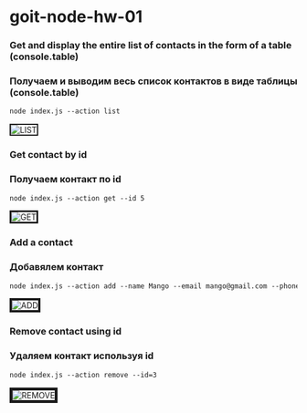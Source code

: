 # goit-node-hw-01

### Get and display the entire list of contacts in the form of a table (console.table)
### Получаем и выводим весь список контактов в виде таблицы (console.table)

```diff
node index.js --action list
```

<img src="https://monosnap.com/file/4atYYaZdnRirQei1UQEkVfOzgqgBIC" alt="LIST" border="2" />

### Get contact by id
### Получаем контакт по id
```diff
node index.js --action get --id 5
```

<img src="https://monosnap.com/file/RFZ4febO9MAxuOk7Xv0MTk42OaweUB" alt="GET" border="3" />

### Add a contact
### Добавялем контакт
```diff
node index.js --action add --name Mango --email mango@gmail.com --phone 322-22-22
```

<img src="https://monosnap.com/file/QcawuwY3KJYORhlVTiYDtTDVWomXlT" alt="ADD" border="4" />

### Remove contact using id
### Удаляем контакт используя id
```diff
node index.js --action remove --id=3
```

<img src="https://monosnap.com/file/tnGYJ2QlVLGFCfoFAIm2qdW2NHiJVe" alt="REMOVE" border="5" />
